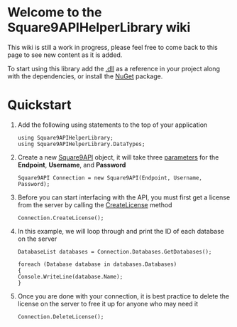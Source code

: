 # Welcome to the Square9APIHelperLibrary wiki

This wiki is still a work in progress, please feel free to come back to this page to see new content as it is added.

To start using this library add the [.dll](https://github.com/chrisstoll1/Square9APIHelperLibrary/releases) as a reference in your project along with the dependencies, or install the [NuGet](https://www.nuget.org/packages/Square9APIHelperLibrary/) package.

# Quickstart

1. Add the following using statements to the top of your application

   ```
   using Square9APIHelperLibrary;
   using Square9APIHelperLibrary.DataTypes;
   ```
2. Create a new [Square9API](../api/Square9APIHelperLibrary.Square9API.html) object, it will take three [parameters](../api/Square9APIHelperLibrary.Square9API.html#Square9APIHelperLibrary_Square9API__ctor_System_String_System_String_System_String_) for the **Endpoint**, **Username**, and **Password**

   ```
   Square9API Connection = new Square9API(Endpoint, Username, Password);
   ```
3. Before you can start interfacing with the API, you must first get a license from the server by calling the [CreateLicense](../api/Square9APIHelperLibrary.Square9API.html#Square9APIHelperLibrary_Square9API_CreateLicense) method

   ```
   Connection.CreateLicense();
   ```
4. In this example, we will loop through and print the ID of each database on the server

   ```
   DatabaseList databases = Connection.Databases.GetDatabases();
   
   foreach (Database database in databases.Databases)
   {
   Console.WriteLine(database.Name);
   }
   ```
5. Once you are done with your connection, it is best practice to delete the license on the server to free it up for anyone who may need it

   ```
   Connection.DeleteLicense();
   ```
